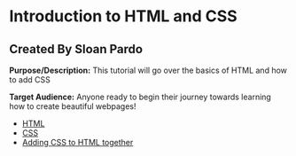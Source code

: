 # Introduction to HTML and CSS

## Created By Sloan Pardo 
**Purpose/Description:** This tutorial will go over the basics of HTML and how to add CSS

**Target Audience:** Anyone ready to begin their journey towards learning how to create beautiful webpages!

+ [HTML](HTML.md)
+ [CSS](CSS.md)
+ [Adding CSS to HTML together ](HTMLandCSS.md)

